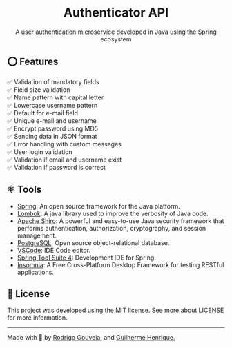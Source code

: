 <h1 align="center"><b>Authenticator API</b></h1>

<p align="center"> 
  A user authentication microservice developed in Java using the Spring ecosystem
</p>

## ⭕ <b>Features</b>
✅ Validation of mandatory fields<br>
✅ Field size validation<br>
✅ Name pattern with capital letter<br>
✅ Lowercase username pattern<br>
✅ Default for e-mail field<br>
✅ Unique e-mail and username<br>
✅ Encrypt password using MD5<br>
✅ Sending data in JSON format<br>
✅ Error handling with custom messages<br>
✅ User login validation<br>
✅ Validation if email and username exist<br>
✅ Validation if password is correct<br>


## ⚛️ Tools
- [Spring](https://spring.io/): An open source framework for the Java platform.
- [Lombok](https://projectlombok.org/): A java library used to improve the verbosity of Java code. 
- [Apache Shiro](https://shiro.apache.org/): A powerful and easy-to-use Java security framework that performs authentication, authorization, cryptography, and session management.
- [PostgreSQL](https://www.postgresql.org/): Open source object-relational database.
- [VSCode](https://code.visualstudio.com/): IDE Code editor.
- [Spring Tool Suite 4](https://spring.io/tools): Development IDE for Spring.
- [Insomnia](https://insomnia.rest/): A Free Cross-Platform Desktop Framework for testing RESTful applications.


## 📝 License
This project was developed using the MIT license. See more about [LICENSE](https://github.com/rodrigoge/authenticator/blob/main/LICENSE) for more information.

---

Made with 💟 by [Rodrigo Gouveia.](https://github.com/rodrigoge) and [Guilherme Henrique.](https://github.com/guilhermehenrysilva) 
